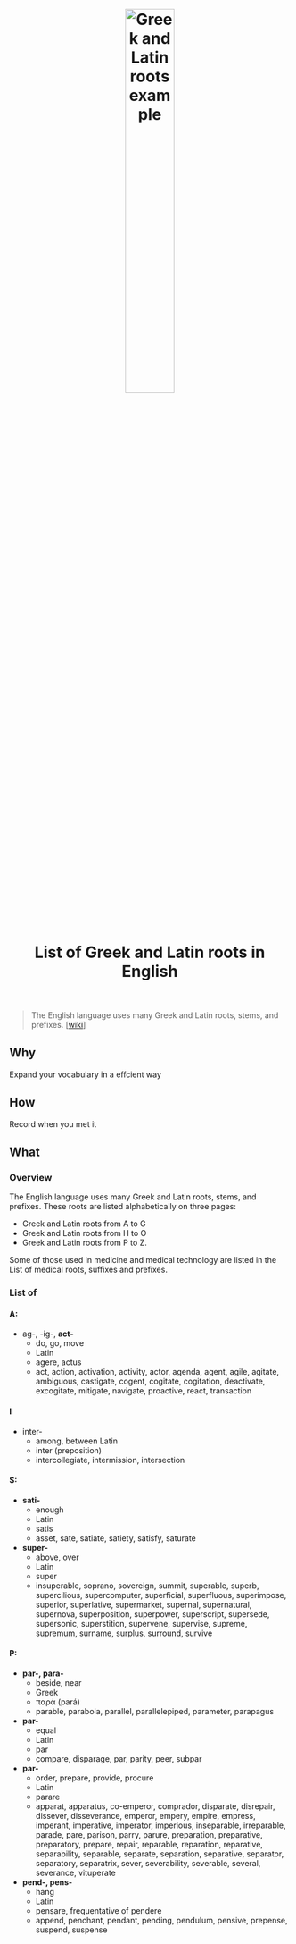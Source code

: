 <h1 align="center">
<br>
	<a href="https://www.wikiwand.com/en/List_of_Greek_and_Latin_roots_in_English">
  <img src="https://i.imgur.com/JeCK1mb.png" alt="Greek and Latin roots example" width=42%">
  </a>
  <br><br>
List of Greek and Latin roots in English  
 <br><br>
</h1>

> The English language uses many Greek and Latin roots, stems, and prefixes. [[wiki](https://www.wikiwand.com/en/List_of_Greek_and_Latin_roots_in_English)]

## Why 

Expand your vocabulary in a effcient way

## How

Record when you met it

## What 

### Overview

The English language uses many Greek and Latin roots, stems, and prefixes. These roots are listed alphabetically on three pages:

* Greek and Latin roots from A to G
* Greek and Latin roots from H to O
* Greek and Latin roots from P to Z.

Some of those used in medicine and medical technology are listed in the List of medical roots, suffixes and prefixes.


### List of 

#### A: 

* ag-, -ig-, **act-**	
	* do, go, move	
	* Latin	
	* agere, actus	
	* act, action, activation, activity, actor, agenda, agent, agile, agitate, ambiguous, castigate, cogent, cogitate, cogitation, deactivate, excogitate, mitigate, navigate, proactive, react, transaction

#### I

* inter-	
	* among, between	Latin	
	* inter (preposition)	
	* intercollegiate, intermission, intersection

#### S:

* **sati-**	
	* enough	
	* Latin	
	* satis	
	* asset, sate, satiate, satiety, satisfy, saturate
* **super-**	
	* above, over	
	* Latin	
	* super	
	* insuperable, soprano, sovereign, summit, superable, superb, supercilious, supercomputer, superficial, superfluous, superimpose, superior, superlative, supermarket, supernal, supernatural, supernova, superposition, superpower, superscript, supersede, supersonic, superstition, supervene, supervise, supreme, supremum, surname, surplus, surround, survive


#### P:

* **par-, para-**
	* beside, near	
	* Greek	
	* παρά (pará)	
	* parable, parabola, parallel, parallelepiped, parameter, parapagus
* **par-**	
	* equal	
	* Latin	
	* par	
	* compare, disparage, par, parity, peer, subpar
* **par-**	
	* order, prepare, provide, procure	
	* Latin	
	* parare	
	* apparat, apparatus, co-emperor, comprador, disparate, disrepair, dissever, disseverance, emperor, empery, empire, empress, imperant, imperative, imperator, imperious, inseparable, irreparable, parade, pare, parison, parry, parure, preparation, preparative, preparatory, prepare, repair, reparable, reparation, reparative, separability, separable, separate, separation, separative, separator, separatory, separatrix, sever, severability, severable, several, severance, vituperate
* **pend-, pens-**	
	* hang	
	* Latin	
	* pensare, frequentative of pendere	
	* append, penchant, pendant, pending, pendulum, pensive, prepense, suspend, suspense	